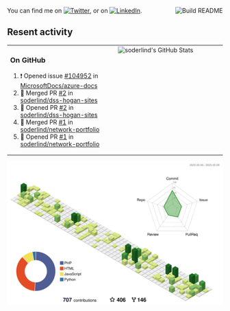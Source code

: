
<a href="https://github.com/soderlind/soderlind/actions"><img src="https://github.com/soderlind/soderlind/workflows/Build%20README/badge.svg" align="right" alt="Build README"></a>

<!-- Actual text -->
You can find me on [![Twitter][1.2]][1], or on [![LinkedIn][2.2]][2].

<!-- Icons -->

[1.2]: http://i.imgur.com/wWzX9uB.png (twitter icon without padding)
[2.2]: https://raw.githubusercontent.com/MartinHeinz/MartinHeinz/master/linkedin-3-16.png (LinkedIn icon without padding)

<!-- Links to your social media accounts -->

[1]: https://twitter.com/soderlind
[2]: https://www.linkedin.com/in/soderlind/

## Resent activity

<table width="100%" border="0"><tr><td width="49%">

### On GitHub

<!--START_SECTION:activity-->
1. ❗️ Opened issue [#104952](https://github.com/MicrosoftDocs/azure-docs/issues/104952) in [MicrosoftDocs/azure-docs](https://github.com/MicrosoftDocs/azure-docs)
2. 🎉 Merged PR [#2](https://github.com/soderlind/dss-hogan-sites/pull/2) in [soderlind/dss-hogan-sites](https://github.com/soderlind/dss-hogan-sites)
3. 💪 Opened PR [#2](https://github.com/soderlind/dss-hogan-sites/pull/2) in [soderlind/dss-hogan-sites](https://github.com/soderlind/dss-hogan-sites)
4. 🎉 Merged PR [#1](https://github.com/soderlind/network-portfolio/pull/1) in [soderlind/network-portfolio](https://github.com/soderlind/network-portfolio)
5. 💪 Opened PR [#1](https://github.com/soderlind/network-portfolio/pull/1) in [soderlind/network-portfolio](https://github.com/soderlind/network-portfolio)
<!--END_SECTION:activity-->
  </td>
<td width="49%" valign="top">
  <img   alt="soderlind's GitHub Stats" src="https://awesome-github-stats.azurewebsites.net/user-stats/soderlind?cardType=level-alternate&Title=FFFFFF&Border=FFFFFF" />
</td></tr></table>


![](./profile-3d-contrib/profile-green-animate.svg)


